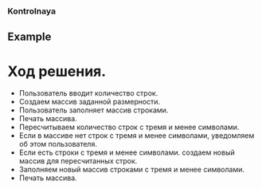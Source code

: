 ### Kontrolnaya
## Example
# Ход решения.
+ Пользователь вводит количество строк.
+ Создаем массив заданной размерности.
+ Пользователь заполняет массив строками.
+ Печать массива.
+ Пересчитываем количество строк с тремя и менее символами.
+ Если в массиве нет строк с тремя и менее символами, уведомляем об этом пользователя.
+ Если есть строки с тремя и менее символами. создаем новый массив для пересчитанных строк.
+ Заполняем новый массив строками с тремя и менее символами.
+ Печать массива.
